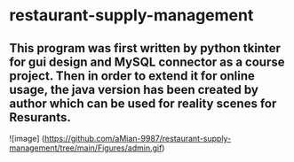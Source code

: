 # restaurant-supply-management
## This program was first written by python tkinter for gui design and MySQL connector as a course project. Then in order to extend it for online usage, the java version has been created by author which can be used for reality scenes for Resurants.

![image] (https://github.com/aMian-9987/restaurant-supply-management/tree/main/Figures/admin.gif)
